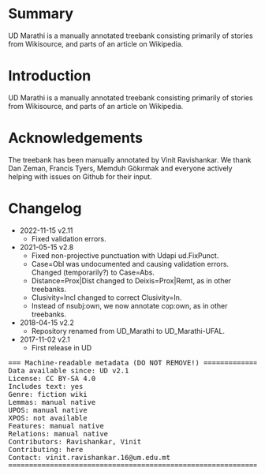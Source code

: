 # Summary

UD Marathi is a manually annotated treebank consisting primarily of stories from Wikisource, and parts of an article on Wikipedia.

# Introduction

UD Marathi is a manually annotated treebank consisting primarily of stories from Wikisource, and parts of an article on Wikipedia.

# Acknowledgements

The treebank has been manually annotated by Vinit Ravishankar. We thank Dan Zeman, Francis Tyers, Memduh Gökırmak and everyone actively helping with issues on Github for their input.

# Changelog

* 2022-11-15 v2.11
  * Fixed validation errors.
* 2021-05-15 v2.8
  * Fixed non-projective punctuation with Udapi ud.FixPunct.
  * Case=Obl was undocumented and causing validation errors.
    Changed (temporarily?) to Case=Abs.
  * Distance=Prox|Dist changed to Deixis=Prox|Remt, as in other treebanks.
  * Clusivity=Incl changed to correct Clusivity=In.
  * Instead of nsubj:own, we now annotate cop:own, as in other treebanks.
* 2018-04-15 v2.2
  * Repository renamed from UD_Marathi to UD_Marathi-UFAL.
* 2017-11-02 v2.1
  * First release in UD

<pre>
=== Machine-readable metadata (DO NOT REMOVE!) ================================
Data available since: UD v2.1
License: CC BY-SA 4.0
Includes text: yes
Genre: fiction wiki
Lemmas: manual native
UPOS: manual native
XPOS: not available
Features: manual native
Relations: manual native
Contributors: Ravishankar, Vinit
Contributing: here
Contact: vinit.ravishankar.16@um.edu.mt
===============================================================================
</pre>
